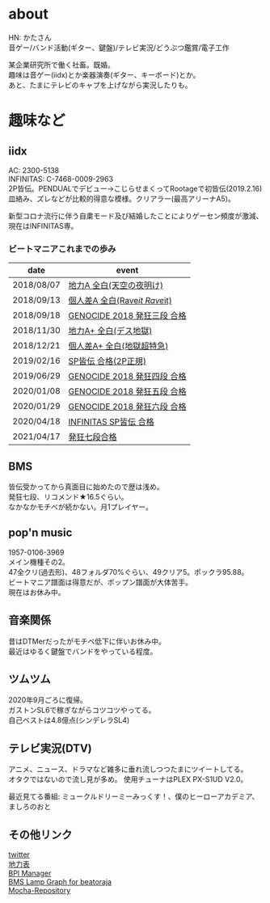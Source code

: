 # about
HN: かたさん  
音ゲー/バンド活動(ギター、鍵盤)/テレビ実況/どうぶつ鑑賞/電子工作

某企業研究所で働く社畜。既婚。  
趣味は音ゲー(iidx)とか楽器演奏(ギター、キーボード)とか。  
あと、たまにテレビのキャプを上げながら実況したりも。

# 趣味など
## iidx
AC: 2300-5138  
INFINITAS: C-7468-0009-2963  
2P皆伝。PENDUALでデビュー→こじらせまくってRootageで初皆伝(2019.2.16)  
皿絡み、ズレなどが比較的得意な模様。クリアラー(最高アリーナA5)。  
  
新型コロナ流行に伴う自粛モード及び結婚したことによりゲーセン頻度が激減、現在はINFINITAS専。  

### ビートマニアこれまでの歩み

|date|event|
|---|---|
|2018/08/07|[地力A 全白(天空の夜明け)](https://twitter.com/cold_planet_/status/1026810874512588800?s=20)|
|2018/09/13|[個人差A 全白(Rave*it Rave*it)](https://twitter.com/cold_planet_/status/1040227044338987009?s=20)|
|2018/09/18|[GENOCIDE 2018 発狂三段 合格](https://twitter.com/cold_planet_/status/1042077004751720454)|
|2018/11/30|[地力A+ 全白(デス地獄)](https://twitter.com/cold_planet_/status/1068773190699085824)|
|2018/12/21|[個人差A+ 全白(地獄超特急)](https://twitter.com/cold_planet_/status/1076105563769958400)|
|2019/02/16|[SP皆伝 合格(2P正規)](https://twitter.com/cold_planet_/status/1096677019184619520)|
|2019/06/29|[GENOCIDE 2018 発狂四段 合格](https://twitter.com/cold_planet_/status/1145181065981521920?s=19)|
|2020/01/08|[GENOCIDE 2018 発狂五段 合格](https://twitter.com/cold_planet_/status/1214946034314465280)|
|2020/01/29|[GENOCIDE 2018 発狂六段 合格](https://twitter.com/cold_planet_/status/1222182047017365506)|
|2020/04/18|[INFINITAS SP皆伝 合格](https://twitter.com/cold_planet_/status/1251157218633715714)|
|2021/04/17|[発狂七段合格](https://twitter.com/cold_planet_/status/1383334586076176385)|

## BMS
皆伝受かってから真面目に始めたので歴は浅め。  
発狂七段、リコメンド★16.5ぐらい。  
なかなかモチベが続かない。月1プレイヤー。  

## pop'n music
1957-0106-3969  
メイン機種その2。  
47全クリ(過去形)、48フォルダ70%ぐらい、49クリア5。ポックラ95.88。  
ビートマニア譜面は得意だが、ポップン譜面が大体苦手。  
現在はお休み中。

## 音楽関係
昔はDTMerだったがモチベ低下に伴いお休み中。  
最近はゆるく鍵盤でバンドをやっている程度。  

## ツムツム
2020年9月ごろに復帰。  
ガストンSL6で稼ぎながらコツコツやってる。  
自己ベストは4.8億点(シンデレラSL4)

## テレビ実況(DTV)
アニメ、ニュース、ドラマなど雑多に垂れ流しつつたまにツイートしてる。  
オタクではないので流し見が多め。
使用チューナはPLEX PX-S1UD V2.0。  
  
最近見てる番組: ミュークルドリーミーみっくす！、僕のヒーローアカデミア、ましろのおと  

## その他リンク
[twitter](https://twitter.com/cold_planet_)  
[地力表](https://sp12.iidx.app/sheets/2300-5138/hard)  
[BPI Manager](https://bpi.poyashi.me/u/KATA)  
[BMS Lamp Graph for beatoraja](http://lnt.softether.net/cgi-bin/beatoraja/view.php?id=325)  
[Mocha-Repository](https://mocha-repository.info/player.php?id=355)  

